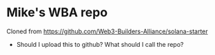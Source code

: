 # Mike's WBA repo

Cloned from https://github.com/Web3-Builders-Alliance/solana-starter

- Should I upload this to github? What should I call the repo?
